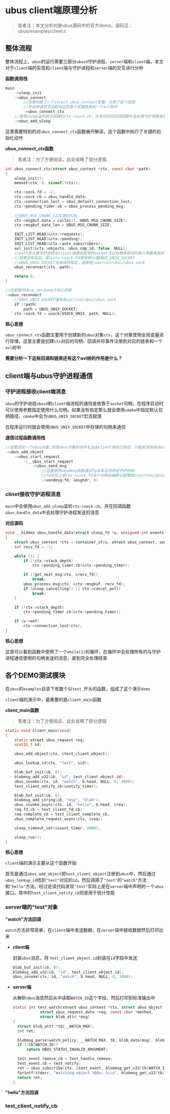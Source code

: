 # ubus client端原理分析

> 笔者注：本文分析的是ubus源码中的官方demo，源码见：ubus/examples/client.c



## 整体流程

整体流程上，`ubus`的运行需要三部分`ubusd`守护进程、`server`端和`client`端，本文对于`client`端的实现和`client`端与守护进程和`server`端的交互进行分析

**函数调用栈**

```c
main
    ->uloop_init
    ->ubus_connect
    	//这里创建了一个struct ubus_context变量，注册了各个回调
    	//将各种请求添加到对应的各个实践链表和一个avl树中
        ->ubus_connect_ctx
    //使用uloop监听刚才创建的ctx->sock.cb，在其对应的回调函数中去处理守护进程发来的消息
    ->ubus_add_uloop
```

这里需要特别的对`ubus_connect_ctx`函数展开解读，这个函数中执行了关键的初始化动作



**ubus_connect_ctx函数**

> 笔者注：为了方便阅读，此处省略了部分逻辑

```c
int ubus_connect_ctx(struct ubus_context *ctx, const char *path)
{
	uloop_init();
	memset(ctx, 0, sizeof(*ctx));

	ctx->sock.fd = -1;
	ctx->sock.cb = ubus_handle_data;
	ctx->connection_lost = ubus_default_connection_lost;
	ctx->pending_timer.cb = ubus_process_pending_msg;
	
    //UBUS_MSG_CHUNK_SIZE是65536
	ctx->msgbuf.data = calloc(1, UBUS_MSG_CHUNK_SIZE);
	ctx->msgbuf_data_len = UBUS_MSG_CHUNK_SIZE;

	INIT_LIST_HEAD(&ctx->requests);
	INIT_LIST_HEAD(&ctx->pending);
	INIT_LIST_HEAD(&ctx->auto_subscribers);
	avl_init(&ctx->objects, ubus_cmp_id, false, NULL);
    //path含义是守护进程与client端通信使用的socket可以在程序启动时输入参数来指定
    //如果没有指定。那么ctx->sock.fd使用默认值UBUS_UNIX_SOCKET
    //UBUS_UNIX_SOCKET在编译时指定，通常是/var/run/ubus/ubus.sock
	ubus_reconnect(ctx, path);

	return 0;
}

//这里展开ubus_reconnect核心内容
->ubus_reconnect
    //UBUS_UNIX_SOCKET通常是var/run/ubus/ubus.sock
    if (!path)
        path = UBUS_UNIX_SOCKET;
	ctx->sock.fd = usock(USOCK_UNIX, path, NULL);
```

**核心思想**

`ubus_connect_ctx`函数主要用于创建新的`ubus`对象`ctx`，这个对象使用全局变量进行存储。这里主要是创建`ctx`对应的句柄、回调并将事件注册到对应的链表和一个`avl`树中

**需要分析一下这些回调和链表还有这个avl树的作用是什么？**



## client端与ubus守护进程通信

### 守护进程接收client端消息

`ubus`的守护进程`ubusd`和`client`端进程的通信是依靠于`socket`句柄，在程序启动时可以使用参数指定使用什么句柄，如果没有指定那么就会使用`cmake`中指定默认句柄路径，`cmake`中会为`UBUS_UNIX_SOCKET`宏去赋值

在程序运行时就会使用`UBUS_UNIX_SOCKET`中存储的句柄来通信

**通信过程函数调用栈**

```c
//这里添加一个ubus对象,添加ubus对象的动作无法由client端自己完成，只能发消息给ubusd守护进程
->ubus_add_object
    ->ubus_start_request
        ->__ubus_start_request
            ->ubus_send_msg
    			//这里使用sendmsg函数通过fg去发送消息给守护进程
    			//fd实际上是ctx->sock.fd这个句柄会被默认配置成/var/run/ubus/ubus.sock
    			->sendmsg(fd, &msghdr, 0)
```



### clinet接收守护进程消息

`main`中会使用`ubus_add_uloop`监听`ctx->sock.cb`，并在回调函数`ubus_handle_data`中去处理守护进程发送的消息

**对应源码**

```c
void __hidden ubus_handle_data(struct uloop_fd *u, unsigned int events)
{
	struct ubus_context *ctx = container_of(u, struct ubus_context, sock);
	int recv_fd = -1;

	while (1) {
		if (!ctx->stack_depth)
			ctx->pending_timer.cb(&ctx->pending_timer);

		if (!get_next_msg(ctx, &recv_fd))
			break;
		ubus_process_msg(ctx, &ctx->msgbuf, recv_fd);
		if (uloop_cancelling() || ctx->cancel_poll)
			break;
	}

	if (!ctx->stack_depth)
		ctx->pending_timer.cb(&ctx->pending_timer);

	if (u->eof)
		ctx->connection_lost(ctx);
}
```

**核心思想**

这里可以看到函数中使用了一个`while(1)`的循环，在循环中会处理所有的与守护进程通信使用的句柄发送的消息，直到完全处理结束



## 各个DEMO测试模块

在`ubus`的`examples`目录下有数个以`test_`开头的函数，组成了这个演示`demo`

`client`端的演示中，最重要的是`client_main`函数



**client_main函数**

> 笔者注：为了方便阅读，此处省略了部分逻辑

```c
static void client_main(void)
{
	static struct ubus_request req;
	uint32_t id;

    ubus_add_object(ctx, &test_client_object);

	ubus_lookup_id(ctx, "test", &id);

	blob_buf_init(&b, 0);
	blobmsg_add_u32(&b, "id", test_client_object.id);
	ubus_invoke(ctx, id, "watch", b.head, NULL, 0, 3000);
	test_client_notify_cb(&notify_timer);

	blob_buf_init(&b, 0);
	blobmsg_add_string(&b, "msg", "blah");
	ubus_invoke_async(ctx, id, "hello", b.head, &req);
	req.fd_cb = test_client_fd_cb;
	req.complete_cb = test_client_complete_cb;
	ubus_complete_request_async(ctx, &req);

	uloop_timeout_set(&count_timer, 2000);

	uloop_run();
}
```

**核心思想**

`client`端的演示主要从这个函数开始

首先是通过`ubus_add_object`把`test_client_object`注册到`ubus`中，然后通过`ubus_lookup_id`找到`"test"`对应的`id`，然后调用了`"test"`的`"watch"`方法和`"hello"`方法。经过走读代码发现`"test"`实际上是在`server`端中声明的一个`ubus`接口。其中的`test_client_notify_cb`则是用于统计性能



### server端的"test"对象

**"watch"方法回调**

`watch`方法非常简单，在`client`端中发送数据，在`server`端中接收数据然后打印出来

* **client端**

  封装`ubus`消息，将 `test_client_object.id`封装在`id`字段中发送

  ```c
  blob_buf_init(&b, 0);
  blobmsg_add_u32(&b, "id", test_client_object.id);
  ubus_invoke(ctx, id, "watch", b.head, NULL, 0, 3000);
  ```

* **server端**

  从解析`ubus`消息然后从中读取`WATCH_ID`这个字段，然后打印到标准输出中

  ```c
  static int test_watch(struct ubus_context *ctx, struct ubus_object *obj,
  		      struct ubus_request_data *req, const char *method,
  		      struct blob_attr *msg)
  {
  	struct blob_attr *tb[__WATCH_MAX];
  	int ret;
  
  	blobmsg_parse(watch_policy, __WATCH_MAX, tb, blob_data(msg), blob_len(msg));
  	if (!tb[WATCH_ID])
  		return UBUS_STATUS_INVALID_ARGUMENT;
  
  	test_event.remove_cb = test_handle_remove;
  	test_event.cb = test_notify;
  	ret = ubus_subscribe(ctx, &test_event, blobmsg_get_u32(tb[WATCH_ID]));
  	fprintf(stderr, "Watching object %08x: %s\n", blobmsg_get_u32(tb[WATCH_ID]), ubus_strerror(ret));
  	return ret;
  }
  ```



**"hello"方法回调**



### test_client_notify_cb